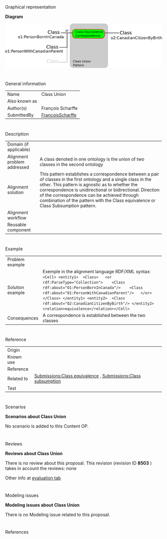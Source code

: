 # 

 Graphical representation



__Diagram__ 





[![Image:class-union.png](public/images/5/53/Class-union.png)](../Image/Class-union.png "Image:class-union.png")





# 

 General information




|  |  |
| --- | --- |
|  Name  |  Class Union  |
|  Also known as  |  |
|  Author(s)  |  François Scharffe  |
|  SubmittedBy  | [FrancoisScharffe](../User/FrancoisScharffe "User:FrancoisScharffe")  |



  





# 

 Description




|  |  |
| --- | --- |
|  Domain (if applicable)  |  |
|  Alignment problem addressed  |  A class denoted in one ontology is the union of two classes in the second ontology  |
|  Alignment solution  |  This pattern establishes a correspondence between a pair of classes in the first ontology and a single class in the other. This pattern is agnostic as to whether the correspondence is unidirectional or bidirectional. Direction of the correspondence can be achieved through combination of the pattern with the Class equivalence or Class Subsumption pattern.  |
|  Alignment workflow  |  |
|  Reusable component  |  |



  





# 

 Example




|  |  |
| --- | --- |
|  Problem example  |  |
|  Solution example  |  Exemple in the alignment language RDF/XML syntax: ```<Cell> <entity1>  <Class>   <or rdf:ParseType="Collection">    <Class rdf:about="O1:PersonBornInCanada"/>    <Class rdf:about="O1:PersonWithCanadianParent"/>   </or>  </Class> </entity1> <entity2>  <Class rdf:about="O2:CanadianCitizenByBirth"/> </entity2> <relation>equivalence</relation></Cell>``` |
|  Consequences  |  A correspondence is established between the two classes  |



  





# 

 Reference




|  |  |
| --- | --- |
|  Origin  |  |
|  Known use  |  |
|  Reference  |  |
|  Related to  | [Submissions:Class equivalence](../Submissions/Class_equivalence "Submissions:Class equivalence")  , [Submissions:Class subsumption](../Submissions/Class_subsumption "Submissions:Class subsumption")  |
|  Test  |  |



  





# 

 Scenarios




__Scenarios about Class Union__ 


 No scenario is added to this Content OP.
 




# 

 Reviews




__Reviews about Class Union__ 


 There is no review about this proposal.
This revision (revision ID
 __8503__ 
 ) takes in account the reviews: none
 



 Other info at
 [evaluation tab](http://ontologydesignpatterns.org/wiki/index.php?title=Submissions:Class_Union&action=evaluation "http://ontologydesignpatterns.org/wiki/index.php?title=Submissions:Class_Union&action=evaluation") 





  





# 

 Modeling issues




__Modeling issues about Class Union__ 


 There is no Modeling issue related to this proposal.
 




  





# 

 References